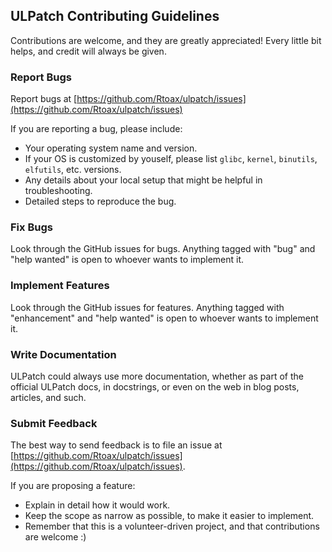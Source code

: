 ## ULPatch Contributing Guidelines

Contributions are welcome, and they are greatly appreciated! Every little bit helps, and credit will always be given.


### Report Bugs

Report bugs at [https://github.com/Rtoax/ulpatch/issues](https://github.com/Rtoax/ulpatch/issues)

If you are reporting a bug, please include:

* Your operating system name and version.
* If your OS is customized by youself, please list `glibc`, `kernel`, `binutils`, `elfutils`, etc. versions.
* Any details about your local setup that might be helpful in troubleshooting.
* Detailed steps to reproduce the bug.


### Fix Bugs

Look through the GitHub issues for bugs. Anything tagged with "bug" and "help wanted" is open to whoever wants to implement it.


### Implement Features

Look through the GitHub issues for features. Anything tagged with "enhancement" and "help wanted" is open to whoever wants to implement it.


### Write Documentation

ULPatch could always use more documentation, whether as part of the official ULPatch docs, in docstrings, or even on the web in blog posts, articles, and such.


### Submit Feedback

The best way to send feedback is to file an issue at [https://github.com/Rtoax/ulpatch/issues](https://github.com/Rtoax/ulpatch/issues).

If you are proposing a feature:

* Explain in detail how it would work.
* Keep the scope as narrow as possible, to make it easier to implement.
* Remember that this is a volunteer-driven project, and that contributions are welcome :)

